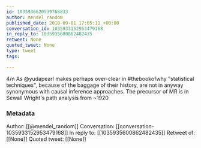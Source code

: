 ```yaml
---
id: 1035936620539768833
author: mendel_random
published_date: 2018-09-01 17:05:11 +00:00
conversation_id: 1035933152953479168
in_reply_to: 1035935600862482435
retweet: None
quoted_tweet: None
type: tweet
tags:

---
```


4/n As @yudapearl makes perhaps over-clear in #thebookofwhy "statistical techniques", because of the baggage of their history, are not in anyway synonymous with causal inference approaches. The precursor of MR is in Sewall Wright's path analysis from ~1920

### Metadata

Author: [[@mendel_random]]
Conversation: [[conversation-1035933152953479168]]
In reply to: [[1035935600862482435]]
Retweet of: [[None]]
Quoted tweet: [[None]]
